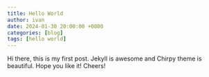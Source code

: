```yaml
---
title: Hello World
author: ivan
date: 2024-01-30 20:00:00 +0800
categories: [blog]
tags: [hello world]
---
```


Hi there, this is my first post. Jekyll is awesome and Chirpy theme is beautiful.
Hope you like it! Cheers!



